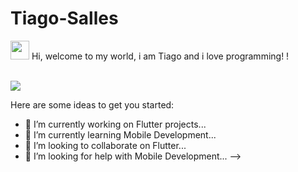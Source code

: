 # Tiago-Salles

<span align="start">
<img src="https://raw.githubusercontent.com/iampavangandhi/iampavangandhi/master/gifs/Hi.gif" width="30px"> Hi, welcome to my world, i am Tiago and i love programming! ! </h2><br><br>
</span>


[<img src="https://img.shields.io/badge/linkedin-%230077B5.svg?&style=for-the-badge&logo=linkedin&logoColor=white" />](https://www.linkedin.com/in/tiago-salles-b56a131a7/)


Here are some ideas to get you started:

- 🔭 I’m currently working on Flutter projects...
- 🌱 I’m currently learning Mobile Development...
- 👯 I’m looking to collaborate on Flutter...
- 🤔 I’m looking for help with Mobile Development...
-->
